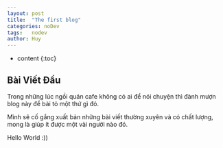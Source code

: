 ```yaml
---
layout: post
title:  "The first blog"
categories: noDev
tags:   nodev
author: Huy
---
```


* content
{:toc}

## Bài Viết Đầu 

Trong những lúc ngồi quán cafe không có ai để nói chuyện thì đành mượn blog này để bài tỏ một thứ gì đó.

Mình sẽ cố gắng xuất bản những bài viết thường xuyên và có chất lượng, mong là giúp ít được một vài người nào đó.

Hello World :))
